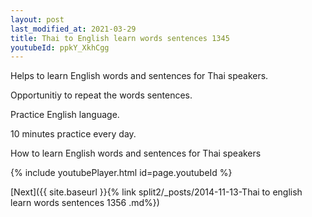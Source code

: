 ```yaml
---
layout: post
last_modified_at: 2021-03-29
title: Thai to English learn words sentences 1345 
youtubeId: ppkY_XkhCgg
---
```

 
 
Helps to learn English words and sentences for Thai speakers.

Opportunitiy to repeat the words sentences. 

Practice English language. 
 
10 minutes practice every day. 
 
How to learn English words and sentences for Thai speakers 
 
{% include youtubePlayer.html id=page.youtubeId %}
 
 
[Next]({{ site.baseurl }}{% link  split2/_posts/2014-11-13-Thai to english learn words sentences 1356 .md%})
 
